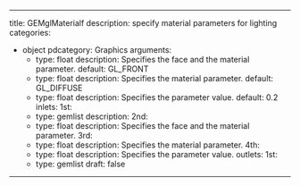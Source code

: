 
---
title: GEMglMaterialf
description: specify material parameters for lighting
categories:
  - object
pdcategory: Graphics
arguments:
    - type: float
      description: Specifies the face and the material parameter.
      default: GL_FRONT
    - type: float
      description: Specifies the material parameter.
      default: GL_DIFFUSE
    - type: float
      description: Specifies the parameter value.
      default: 0.2
inlets:
  1st:
    - type: gemlist
      description:
  2nd:
    - type: float
      description: Specifies the face and the material parameter.
  3rd:
    - type: float
      description: Specifies the material parameter.
   4th:
    - type: float
      description: Specifies the parameter value.
outlets:
  1st:
    - type: gemlist
draft: false
---

